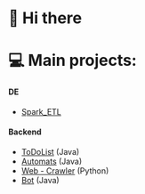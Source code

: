 # 👋 Hi there

# 💻 Main projects:
#### DE
 - [Spark_ETL](https://github.com/admitriy1931/Spark_ETL)
#### Backend
 - [ToDoList](https://github.com/admitriy1931/ToDoList) (Java)
 - [Automats](https://github.com/1Shadowscale1/Automats) (Java)
 - [Web - Crawler](https://github.com/SlivnyiArtem/WebCraulerPy) (Python)
 - [Bot](https://github.com/admitriy1931/Weather_Bot_Java) (Java)


<!--
**admitriy1931/admitriy1931** is a ✨ _special_ ✨ repository because its `README.md` (this file) appears on your GitHub profile.

Here are some ideas to get you started:

- 🔭 I’m currently working on ...
- 🌱 I’m currently learning ...
- 👯 I’m looking to collaborate on ...
- 🤔 I’m looking for help with ...
- 💬 Ask me about ...
- 📫 How to reach me: ...
- 😄 Pronouns: ...
- ⚡ Fun fact: ...
-->
